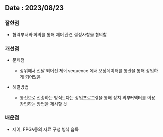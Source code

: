 ## Date : 2023/08/23
### 잘한점
*  협력부서와 회의를 통해 제어 관련 결정사항을 협의함

### 개선점
* 문제점
    * 상위에서 전달 되어진 제어 sequence 에서 보정데이터를 통신을 통해 장입하게 되어있음

* 해결방법
    * 통신으로 전송하는 방식보다는 장입프로그램을 통해 장치 외부커넥터를 이용 장입하는 방법을 제시할 것

### 배운점
* 제어, FPGA등의 자료 구성 방식 습득